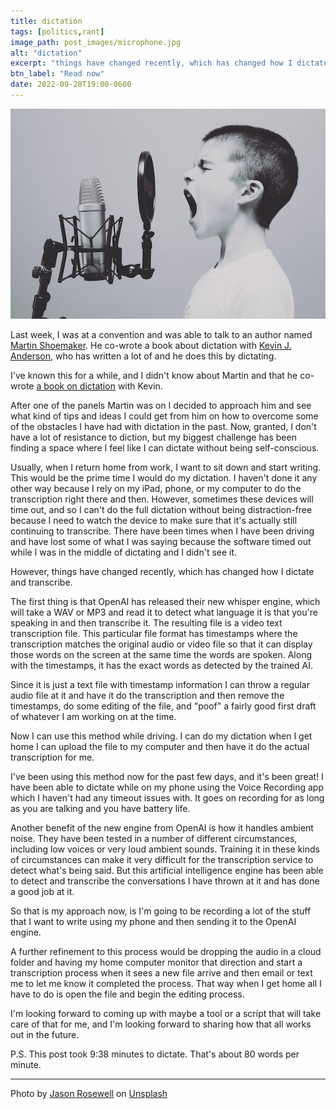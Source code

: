 ```yaml
---
title: dictation
tags: [politics,rant]
image_path: post_images/microphone.jpg
alt: "dictation"
excerpt: "things have changed recently, which has changed how I dictate and transcribe."
btn_label: "Read now"
date: 2022-09-28T19:00-0600
---
```

![microphone][image]

Last week, I was at a convention and was able to talk to an author named [Martin Shoemaker][martin]. He co-wrote a book about dictation with [Kevin J. Anderson][kevin], who has written a lot of and he does this by dictating.

I've known this for a while, and I didn't know about Martin and that he co-wrote [a book on dictation][dictator] with Kevin.

After one of the panels Martin was on I decided to approach him and see what kind of tips and ideas I could get from him on how to overcome some of the obstacles I have had with dictation in the past. Now, granted, I don't have a lot of resistance to diction, but my biggest challenge has been finding a space where I feel like I can dictate without being self-conscious.

Usually, when I return home from work, I want to sit down and start writing. This would be the prime time I would do my dictation. I haven't done it any other way because I rely on my iPad, phone, or my computer to do the transcription right there and then. However, sometimes these devices will time out, and so I can't do the full dictation without being distraction-free because I need to watch the device to make sure that it's actually still continuing to transcribe. There have been times when I have been driving and have lost some of what I was saying because the software timed out while I was in the middle of dictating and I didn't see it.

However, things have changed recently, which has changed how I dictate and transcribe.

The first thing is that OpenAI has released their new whisper engine, which will take a WAV or MP3 and read it to detect what language it is that you're speaking in and then transcribe it. The resulting file is a video text transcription file. This particular file format has timestamps where the transcription matches the original audio or video file so that it can display those words on the screen at the same time the words are spoken. Along with the timestamps, it has the exact words as detected by the trained AI.

Since it is just a text file with timestamp information I can throw a regular audio file at it and have it do the transcription and then remove the timestamps, do some editing of the file, and "poof" a fairly good first draft of whatever I am working on at the time.

Now I can use this method while driving. I can do my dictation when I get home I can upload the file to my computer and then have it do the actual transcription for me.

I've been using this method now for the past few days, and it's been great! I have been able to dictate while on my phone using the Voice Recording app which I haven't had any timeout issues with. It goes on recording for as long as you are talking and you have battery life. 

Another benefit of the new engine from OpenAI is how it handles ambient noise. They have been tested in a number of different circumstances, including low voices or very loud ambient sounds. Training it in these kinds of circumstances can make it very difficult for the transcription service to detect what's being said. But this artificial intelligence engine has been able to detect and transcribe the conversations I have thrown at it and has done a good job at it.

So that is my approach now, is I'm going to be recording a lot of the stuff that I want to write using my phone and then sending it to the OpenAI engine.

A further refinement to this process would be dropping the audio in a cloud folder and having my home computer monitor that direction and start a transcription process when it sees a new file arrive and then email or text me to let me know it completed the process. That way when I get home all I have to do is open the file and begin the editing process.

I'm looking forward to coming up with maybe a tool or a script that will take care of that for me, and I'm looking forward to sharing how that all works out in the future.

P.S. This post took 9:38 minutes to dictate. That's about 80 words per minute.

---
Photo by <a href="https://unsplash.com/@jasonrosewell?utm_source=unsplash&utm_medium=referral&utm_content=creditCopyText">Jason Rosewell</a> on <a href="https://unsplash.com/s/photos/microphone?utm_source=unsplash&utm_medium=referral&utm_content=creditCopyText">Unsplash</a>
  

[image]: /images/post_images/microphone.jpg


[martin]: https://shoemaker.space/
[kevin]: https://wordfire.com/
[dictator]: https://www.amazon.com/Being-Dictator-Dictation-Million-Writing-ebook/dp/B07TYJLJNS/?&tag=digitalbias01-20
